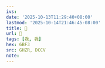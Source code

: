 ```yaml
---
ivs:
date: '2025-10-13T11:29:40+08:00'
lastmod: '2025-10-14T21:46:45-08:00'
title: 󰢦
url: 󰢦
tags: [毳, 毳]
hex: 6BF3
src: GHZR, DCCV
note:
---
```

